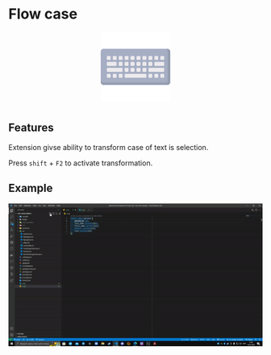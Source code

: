 # Flow case

<p align="center">
<img align="center" style="padding-left: 10px; padding-right: 10px; padding-bottom: 10px;" width="138px" height="138px" src="https://raw.githubusercontent.com/Dancheg97/flow-case/main/logo.png" /> 
</p>

## Features

Extension givse ability to transform case of text is selection.

Press `shift` + `F2` to activate transformation.

## Example

![](https://raw.githubusercontent.com/Dancheg97/flow-case/main/example.gif)
